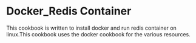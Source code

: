 # Docker_Redis Container
This cookbook is written to install docker and run redis container on linux.This cookbook uses the docker cookbook for the various resources.


